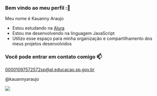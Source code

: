 ### Bem vindo ao meu perfil :💜

Meu nome é Kauanny Araujo

- Estou estudando na [Alura](https://www.alura.com.br)
- Estou me desenvolvendo na linguagem JavaScript
- Utilizo esse espaço para minha organização e compartilhamento dos meus projetos desenvolvidos

### Você pode entrar em contato comigo 📫

00001097572572sp@al.educacao.sp.gov.br

@kauannyaraujo

![](https://media1.tenor.com/m/aDk4VUoMdpQAAAAd/me-when-i-wake-up-sleeping.gif)
